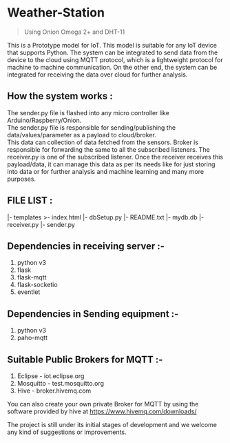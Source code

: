 # Weather-Station
> Using Onion Omega 2+ and DHT-11

This is a Prototype model for IoT. This model is suitable for any IoT device that supports Python. The system can be integrated 
to send data from the device to the cloud using MQTT protocol, which is a lightweight protocol for machine to machine communication.
On the other end, the system can be integrated for receiving the data over cloud for further analysis.

## How the system works :
The sender.py file is flashed into any micro controller like Arduino/Raspberry/Onion.<br/>
The sender.py file is responsible for sending/publishing the data/values/parameter as a payload to cloud/broker.<br/>
This data can collection of data fetched from the sensors. Broker is responsible for forwarding the same to all the subscribed listeners. The receiver.py is one of the subscribed listener. Once the receiver receives this payload/data, it can manage this data as per its needs like for just storing into data or for further analysis and machine learning and many more purposes.

## FILE LIST :

   |- templates
        >- index.html
   |- dbSetup.py
   |- README.txt
   |- mydb.db
   |- receiver.py
   |- sender.py

## Dependencies in receiving server :-
1. python v3
2. flask
3. flask-mqtt
4. flask-socketio
5. eventlet

## Dependencies in Sending equipment :-
1. python v3
2. paho-mqtt

## Suitable Public Brokers for MQTT :-
1. Eclipse - iot.eclipse.org
2. Mosquitto - test.mosquitto.org
3. Hive - broker.hivemq.com

You can also create your own private Broker for MQTT by using the software provided by hive at https://www.hivemq.com/downloads/


The project is still under its initial stages of development and we welcome any kind of suggestions or improvements.